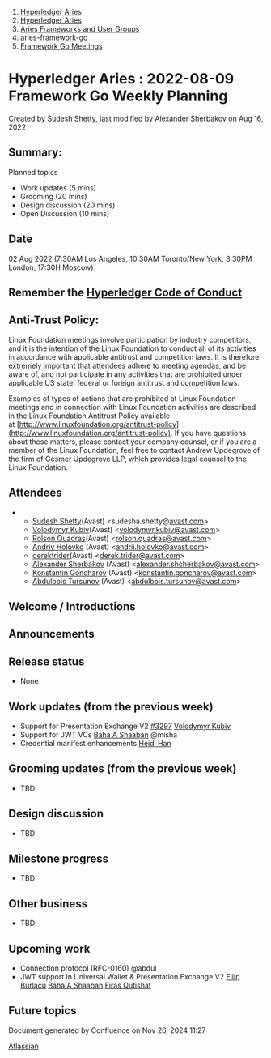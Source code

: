 1. [Hyperledger Aries](index.html)
2. [Hyperledger Aries](Hyperledger-Aries_18481154.html)
3. [Aries Frameworks and User Groups](Aries-Frameworks-and-User-Groups_18481290.html)
4. [aries-framework-go](aries-framework-go_18481606.html)
5. [Framework Go Meetings](Framework-Go-Meetings_18482076.html)

# Hyperledger Aries : 2022-08-09 Framework Go Weekly Planning

Created by Sudesh Shetty, last modified by Alexander Sherbakov on Aug 16, 2022

## Summary:

Planned topics

- Work updates (5 mins)
- Grooming (20 mins)
- Design discussion (20 mins)
- Open Discussion (10 mins)

## Date

02 Aug 2022 (7:30AM Los Angeles, 10:30AM Toronto/New York, 3:30PM London, 17:30H Moscow)

## Remember the [Hyperledger Code of Conduct](https://lf-hyperledger.atlassian.net/wiki/display/HYP/Hyperledger+Code+of+Conduct)

## Anti-Trust Policy:

Linux Foundation meetings involve participation by industry competitors, and it is the intention of the Linux Foundation to conduct all of its activities in accordance with applicable antitrust and competition laws. It is therefore extremely important that attendees adhere to meeting agendas, and be aware of, and not participate in any activities that are prohibited under applicable US state, federal or foreign antitrust and competition laws.

Examples of types of actions that are prohibited at Linux Foundation meetings and in connection with Linux Foundation activities are described in the Linux Foundation Antitrust Policy available at [http://www.linuxfoundation.org/antitrust-policy](http://www.linuxfoundation.org/antitrust-policy). If you have questions about these matters, please contact your company counsel, or if you are a member of the Linux Foundation, feel free to contact Andrew Updegrove of the firm of Gesmer Updegrove LLP, which provides legal counsel to the Linux Foundation.

## Attendees

- - [Sudesh Shetty](https://lf-hyperledger.atlassian.net/wiki/people/62334edb867a4e0070970909?ref=confluence)(Avast) &lt;sudesha.shetty@[avast.com](http://secuekey.com)&gt;
  - [Volodymyr Kubiv](https://lf-hyperledger.atlassian.net/wiki/people/712020:656393e4-1d0c-4ec4-aea4-36850bf11d0f?ref=confluence)(Avast) &lt;volodymyr.kubiv@avast.com&gt;
  - [Rolson Quadras](https://lf-hyperledger.atlassian.net/wiki/people/622101eec88f1000682f2f68?ref=confluence)(Avast) &lt;rolson.quadras@avast.com&gt;
  - [Andriy Holovko](https://lf-hyperledger.atlassian.net/wiki/people/557058:1e0c58ac-58b3-490a-807d-e7d095a0b88d?ref=confluence) (Avast) &lt;andrii.holovko@avast.com&gt;
  - [derektrider](https://lf-hyperledger.atlassian.net/wiki/people/60b7f69348b89500697aa128?ref=confluence)(Avast) &lt;derek.trider@avast.com&gt;
  - [Alexander Sherbakov](https://lf-hyperledger.atlassian.net/wiki/people/557058:a955b109-9f8c-405c-9f96-0903d4de8c46?ref=confluence) (Avast) &lt;alexander.shcherbakov@avast.com&gt;
  - [Konstantin Goncharov](https://lf-hyperledger.atlassian.net/wiki/people/712020:fe99c28b-ec9b-42be-b341-6945249e6bea?ref=confluence) (Avast) &lt;konstantin.goncharov@avast.com&gt;
  - [Abdulbois Tursunov](https://lf-hyperledger.atlassian.net/wiki/people/624a84b2ad6b7e006aa747d1?ref=confluence) (Avast) &lt;abdulbois.tursunov@avast.com&gt;

## Welcome / Introductions

## Announcements

## Release status

- None

## Work updates (from the previous week)

- Support for Presentation Exchange V2 [#3297](https://github.com/hyperledger/aries-framework-go/issues/3297) [Volodymyr Kubiv](https://lf-hyperledger.atlassian.net/wiki/people/712020:656393e4-1d0c-4ec4-aea4-36850bf11d0f?ref=confluence)
- Support for JWT VCs [Baha A Shaaban](https://lf-hyperledger.atlassian.net/wiki/people/712020:c6fcc16a-f888-4bb1-bef3-41f4da326364?ref=confluence) @misha
- Credential manifest enhancements [Heidi Han](https://lf-hyperledger.atlassian.net/wiki/people/712020:9f5f283e-5eb6-4410-be42-94176ad37b0c?ref=confluence)

## Grooming updates (from the previous week)

- TBD

## Design discussion

- TBD

## Milestone progress

- TBD

## Other business

- TBD

## Upcoming work

- Connection protocol (RFC-0160) @abdul
- JWT support in Universal Wallet &amp; Presentation Exchange V2 [Filip Burlacu](https://lf-hyperledger.atlassian.net/wiki/people/712020:954f178b-c612-4ebd-9960-433199bfe689?ref=confluence) [Baha A Shaaban](https://lf-hyperledger.atlassian.net/wiki/people/712020:c6fcc16a-f888-4bb1-bef3-41f4da326364?ref=confluence) [Firas Qutishat](https://lf-hyperledger.atlassian.net/wiki/people/712020:81a7fd70-5c04-4c64-80bd-5701a34d4bb8?ref=confluence)

## Future topics

Document generated by Confluence on Nov 26, 2024 11:27

[Atlassian](http://www.atlassian.com/)
